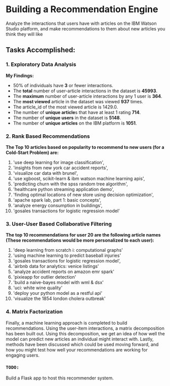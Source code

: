 # Building a Recommendation Engine
Analyze the interactions that users have with articles on the IBM Watson Studio platform, and make recommendations to them about new articles you think they will like

## Tasks Accomplished:

### 1. Exploratory Data Analysis

**My Findings:**

- 50% of individuals have  **3**  or fewer interactions.
- The **total** number of user-article interactions in the dataset is  **45993**.
- The **maximum** number of user-article interactions by any 1 user is  **364**.
- The **most viewed** article in the dataset was viewed **937**  times.
- The article_id of the most viewed article is  1429.0.
- The number of **unique article**s that have at least 1 rating **714**.
- The number of **unique users** in the dataset is  **5148**.
- The number of **unique articles** on the IBM platform is **1051**.

### 2. Rank Based Recommendations

**The Top 10 articles based on popularity to recommend to new users (for a Cold-Start Problem) are:**

1. 'use deep learning for image classification', 
2. 'insights from new york car accident reports', 
3. 'visualize car data with brunel',
4. 'use xgboost, scikit-learn & ibm watson machine learning apis', 
5. 'predicting churn with the spss random tree algorithm', 
6. 'healthcare python streaming application demo', 
7. 'finding optimal locations of new store using decision optimization', 
8. 'apache spark lab, part 1: basic concepts', 
9. 'analyze energy consumption in buildings', 
10. 'gosales transactions for logistic regression model'


### 3. User-User Based Collaborative Filtering

**The top 10 recommendations for user 20 are the following article names (These recommendations would be more personalized to each user):**

1. 'deep learning from scratch i: computational graphs'
2. 'using machine learning to predict baseball injuries'
3. 'gosales transactions for logistic regression model', 
4. 'airbnb data for analytics: venice listings'
5. 'analyze accident reports on amazon emr spark'
6. 'pixieapp for outlier detection'
7. 'build a naive-bayes model with wml & dsx'
8. 'uci: white wine quality'
9. 'deploy your python model as a restful api'
10. 'visualize the 1854 london cholera outbreak'

### 4. Matrix Factorization

Finally, a machine learning approach is completed to build recommendations. Using the user-item interactions, a matrix decomposition has been built out. Using this decomposition, we get an idea of how well the model can predict new articles an individual might interact with. Lastly, methods have been discussed which could be used moving forward, and how you might test how well your recommendations are working for engaging users.

### `TODO:`

Build a Flask app to host this recommender system.
